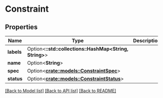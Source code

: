 # Constraint

## Properties

Name | Type | Description | Notes
------------ | ------------- | ------------- | -------------
**labels** | Option<**::std::collections::HashMap<String, String>**> |  | [optional]
**name** | Option<**String**> |  | [optional]
**spec** | Option<[**crate::models::ConstraintSpec**](ConstraintSpec.md)> |  | [optional]
**status** | Option<[**crate::models::ConstraintStatus**](ConstraintStatus.md)> |  | [optional]

[[Back to Model list]](../README.md#documentation-for-models) [[Back to API list]](../README.md#documentation-for-api-endpoints) [[Back to README]](../README.md)


